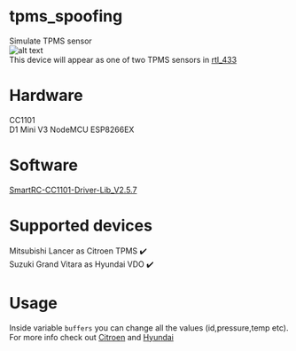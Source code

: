 # tpms_spoofing
Simulate TPMS sensor<br>
![alt text](https://github.com/turboquack/tpms_spoofing/blob/main/pictures/device.jpg)<br>
This device will appear as one of two TPMS sensors in [rtl_433](https://github.com/merbanan/rtl_433/tree/master)<br>
# Hardware
CC1101<br>
D1 Mini V3 NodeMCU ESP8266EX<br>
# Software
[SmartRC-CC1101-Driver-Lib_V2.5.7](https://github.com/LSatan/SmartRC-CC1101-Driver-Lib)<br>
# Supported devices
Mitsubishi Lancer as Citroen TPMS :heavy_check_mark:<br>
Suzuki Grand Vitara as Hyundai VDO :heavy_check_mark:<br>

# Usage
Inside variable ```buffers``` you can change all the values (id,pressure,temp etc). For more info check out [Citroen](https://github.com/merbanan/rtl_433/blob/master/src/devices/tpms_citroen.c) and [Hyundai](https://github.com/merbanan/rtl_433/blob/master/src/devices/tpms_hyundai_vdo.c)
